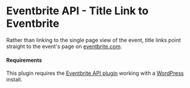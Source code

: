 # Eventbrite API - Title Link to Eventbrite

Rather than linking to the single page view of the event, title links point straight to the event's page on [eventbrite.com](https://eventbrite.com).

#### Requirements

This plugin requires the [Eventbrite API plugin](https://wordpress.org/plugins/eventbrite-api/) working with a [WordPress](https://wordpress.org) install.

